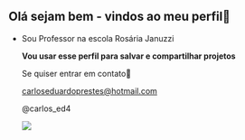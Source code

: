 ##   Olá sejam bem - vindos ao meu perfil💙
- Sou Professor na escola Rosária Januzzi

  **Vou usar esse perfil para salvar e compartilhar projetos**

  Se quiser entrar em contato📧
  
  carloseduardoprestes@hotmail.com

  @carlos_ed4

  ![](https://media1.tenor.com/m/z-H6tX6gku4AAAAC/cora%C3%A7%C3%A3o-tricolor.gif)
